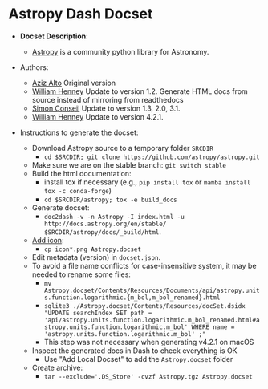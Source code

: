 Astropy Dash Docset
=======================

- __Docset Description__:
    - [Astropy](http://www.astropy.org/) is a community python library for Astronomy.

- Authors:
    - [Aziz Alto](https://github.com/iamaziz) Original version
    - [William Henney](https://github.com/will-henney) Update to version 1.2. Generate HTML docs from source instead of mirroring from readthedocs
    - [Simon Conseil](https://github.com/saimn) Update to version 1.3, 2.0, 3.1.
    - [William Henney](https://github.com/will-henney) Update to version 4.2.1.
- Instructions to generate the docset:
	- Download Astropy source to a temporary folder `SRCDIR`
	  - `cd $SRCDIR; git clone https://github.com/astropy/astropy.git`
	- Make sure we are on the stable branch: `git switch stable`
    - Build the html documentation:
	  - install tox if necessary (e.g., `pip install tox` or `mamba install tox -c conda-forge`)
	  - `cd $SRCDIR/astropy; tox -e build_docs`
    - Generate docset:
      - `doc2dash -v -n Astropy -I index.html -u http://docs.astropy.org/en/stable/ $SRCDIR/astropy/docs/_build/html`.
    - [Add icon](http://kapeli.com/docsets#addingicon):
	  - `cp icon*.png Astropy.docset`
	- Edit metadata (version) in `docset.json`.
    - To avoid a file name conflicts for case-insensitive system, it may be
      needed to rename some files:
      - `mv Astropy.docset/Contents/Resources/Documents/api/astropy.units.function.logarithmic.{m_bol,m_bol_renamed}.html`
      - `sqlite3 ./Astropy.docset/Contents/Resources/docSet.dsidx "UPDATE searchIndex SET path = 'api/astropy.units.function.logarithmic.m_bol_renamed.html#astropy.units.function.logarithmic.m_bol' WHERE name = 'astropy.units.function.logarithmic.m_bol' ;"`
	  - This step was not necessary when generating v4.2.1 on macOS
	- Inspect the generated docs in Dash to check everything is OK 
		- Use "Add Local Docset" to add the `Astropy.docset` folder
    - Create archive:
      - `tar --exclude='.DS_Store' -cvzf Astropy.tgz Astropy.docset`

